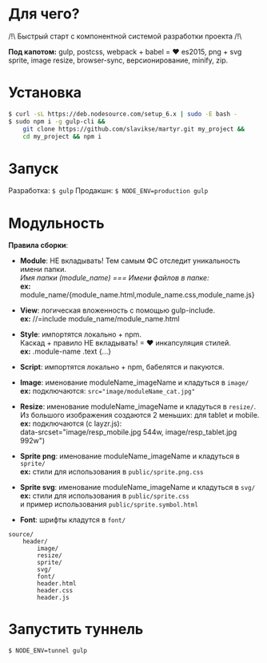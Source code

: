 # Для чего?
/!\ Быстрый старт с компонентной системой разработки проекта /!\   

**Под капотом:**
gulp, postcss, webpack + babel = ❤ es2015, png + svg sprite, image resize, browser-sync, версионирование, minify, zip.

# Установка
```sh
$ curl -sL https://deb.nodesource.com/setup_6.x | sudo -E bash -
$ sudo npm i -g gulp-cli &&
    git clone https://github.com/slavikse/martyr.git my_project &&
    cd my_project && npm i
```
# Запуск
Разработка: ```$ gulp```
Продакшн: ```$ NODE_ENV=production gulp```

# Модульность
**Правила сборки**:   
* **Module**: НЕ вкладывать! Тем самым ФС отследит уникальность имени папки.   
  *Имя папки (module_name) === Имени файлов в папке:*   
  **ex:** module_name/{module_name.html,module_name.css,module_name.js}

* **View**: логическая вложенность с помощью gulp-include.   
  **ex:** //=include module_name/module_name.html   

* **Style**: импортятся локально + npm.   
    Каскад + правило НЕ вкладывать! = ❤ инкапсуляция стилей.   
  **ex:** .module-name .text {...}

* **Script**: импортятся локально + npm, бабелятся и пакуются.

* **Image**: именование moduleName_imageName и кладуться в ```image/```  
  **ex:** подключаются: ``` src="image/moduleName_cat.jpg" ```
  
* **Resize**: именование moduleName_imageName и кладуться в ```resize/```.   
  Из большого изображения создаются 2 меньших: для tablet и mobile.    
  **ex:** подключаются (с layzr.js):  
    data-srcset="image/resp_mobile.jpg 544w, image/resp_tablet.jpg 992w")   

* **Sprite png**: именование moduleName_imageName и кладуться в ```sprite/```   
  **ex:** стили для использования в ```public/sprite.png.css```

* **Sprite svg**: именование moduleName_imageName и кладуться в ```svg/```   
  **ex:** стили для использования в ```public/sprite.css```   
    и пример использования ```public/sprite.symbol.html```
    
* **Font**: шрифты кладутся в ```font/```   

```
source/
    header/
        image/
        resize/
        sprite/
        svg/
        font/
        header.html
        header.css
        header.js
```
# Запустить туннель
```sh
$ NODE_ENV=tunnel gulp
```
